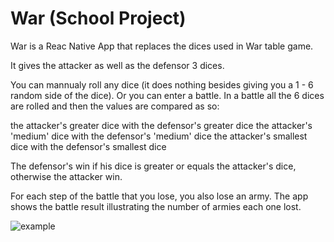 # War (School Project)

War is a Reac Native App that replaces the dices used in War table game.

It gives the attacker as well as the defensor 3 dices.

You can mannualy roll any dice (it does nothing besides giving you a 1 - 6 random side of the dice).
Or you can enter a battle. In a battle all the 6 dices are rolled and then the values are compared as so:

the attacker's greater dice with the defensor's greater dice
the attacker's 'medium' dice with the defensor's 'medium' dice
the attacker's smallest dice with the defensor's smallest dice

The defensor's win if his dice is greater or equals the attacker's dice, otherwise the attacker win.

For each step of the battle that you lose, you also lose an army.
The app shows the battle result illustrating the number of armies each one lost.


![example](https://user-images.githubusercontent.com/39105309/202024836-e8a47cff-1726-4cdb-82c2-fd830c34f95e.gif)
